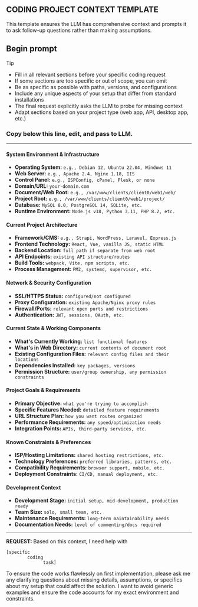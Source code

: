 ## CODING PROJECT CONTEXT TEMPLATE
This template ensures the LLM has comprehensive context and prompts it to ask follow-up questions rather than making assumptions.  

## Begin prompt

> [!TIP]
> - Fill in all relevant sections before your specific coding request
> - If some sections are too specific or out of scope, you can omit
> - Be as specific as possible with paths, versions, and configurations  
> - Include any unique aspects of your setup that differ from standard installations
> - The final request explicitly asks the LLM to probe for missing context
> - Adapt sections based on your project type (web app, API, desktop app, etc.)

### Copy below this line, edit, and pass to LLM.

---

#### **System Environment & Infrastructure**

* **Operating System:** `e.g., Debian 12, Ubuntu 22.04, Windows 11` 
* **Web Server:** `e.g., Apache 2.4, Nginx 1.18, IIS`
* **Control Panel:** `e.g., ISPConfig, cPanel, Plesk, or none`
* **Domain/URL:** `your-domain.com`
* **Document/Web Root:** `e.g., /var/www/clients/client0/web1/web/`
* **Project Root:** `e.g., /var/www/clients/client0/web1/project/`
* **Database:** `MySQL 8.0, PostgreSQL 14, SQLite, etc.`
* **Runtime Environment:** `Node.js v18, Python 3.11, PHP 8.2, etc.`

#### **Current Project Architecture**

* **Framework/CMS:** `e.g., Strapi, WordPress, Laravel, Express.js`
* **Frontend Technology:** `React, Vue, vanilla JS, static HTML`
* **Backend Location:** `full path if separate from web root`
* **API Endpoints:** `existing API structure/routes`
* **Build Tools:** `webpack, Vite, npm scripts, etc.`
* **Process Management:** `PM2, systemd, supervisor, etc.`

#### **Network & Security Configuration**

* **SSL/HTTPS Status:** `configured/not configured`
* **Proxy Configuration:** `existing Apache/Nginx proxy rules`
* **Firewall/Ports:** `relevant open ports and restrictions`
* **Authentication:** `JWT, sessions, OAuth, etc.`

#### **Current State & Working Components**

* **What's Currently Working:** `list functional features`
* **What's in Web Directory:** `current contents of document root`
* **Existing Configuration Files:** `relevant config files and their locations`
* **Dependencies Installed:** `key packages, versions`
* **Permission Structure:** `user/group ownership, any permission constraints`

#### **Project Goals & Requirements**

* **Primary Objective:** `what you're trying to accomplish`
* **Specific Features Needed:** `detailed feature requirements`
* **URL Structure Plan:** `how you want routes organized`
* **Performance Requirements:** `any speed/optimization needs`
* **Integration Points:** `APIs, third-party services, etc.`

#### **Known Constraints & Preferences**

* **ISP/Hosting Limitations:** `shared hosting restrictions, etc.`
* **Technology Preferences:** `preferred libraries, patterns, etc.`
* **Compatibility Requirements:** `browser support, mobile, etc.`
* **Deployment Constraints:** `CI/CD, manual deployment, etc.`

#### **Development Context**

* **Development Stage:** `initial setup, mid-development, production ready`
* **Team Size:** `solo, small team, etc.`
* **Maintenance Requirements:** `long-term maintainability needs`
* **Documentation Needs:** `level of commenting/docs required`
  
---

**REQUEST:** Based on this context, I need help with

```
[specific
        coding
              task]
```

To ensure the code works flawlessly on first implementation, please ask me any clarifying questions about missing details, assumptions, or specifics about my setup that could affect the solution. I want to avoid generic examples and ensure the code accounts for my exact environment and constraints.




